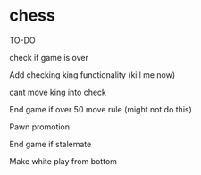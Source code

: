# chess


TO-DO

check if game is over

Add checking king functionality (kill me now)

cant move king into check

End game if over 50 move rule (might not do this)

Pawn promotion

End game if stalemate

Make white play from bottom 